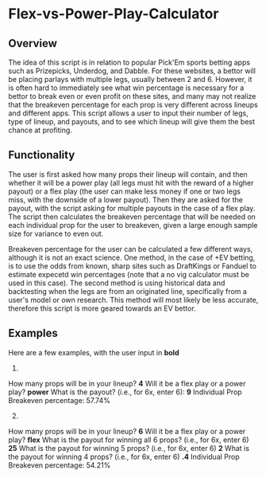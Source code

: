 # Flex-vs-Power-Play-Calculator

## Overview

The idea of this script is in relation to popular Pick'Em sports betting apps such as Prizepicks, Underdog, and Dabble. For these websites, a bettor will be placing parlays with multiple legs, usually between 2 and 6. However, it is often hard to immediately see what win percentage is necessary for a bettor to break even or even profit on these sites, and many may not realize that the breakeven percentage for each prop is very different across lineups and different apps. This script allows a user to input their number of legs, type of lineup, and payouts, and to see which lineup will give them the best chance at profiting. 

## Functionality

The user is first asked how many props their lineup will contain, and then whether it will be a power play (all legs must hit with the reward of a higher payout) or a flex play (the user can make less money if one or two legs miss, with the downside of a lower payout). Then they are asked for the payout, with the script asking for multiple payouts in the case of a flex play. The script then calculates the breakeven percentage that will be needed on each individual prop for the user to breakeven, given a large enough sample size for variance to even out. 

Breakeven percentage for the user can be calculated a few different ways, although it is not an exact science. One method, in the case of +EV betting, is to use the odds from known, sharp sites such as DraftKings or Fanduel to estimate expecetd win percentages (note that a no vig calculator must be used in this case). The second method is using historical data and backtesting when the legs are from an originated line, specifically from a user's model or own research. This method will most likely be less accurate, therefore this script is more geared towards an EV bettor. 

## Examples

Here are a few examples, with the user input in **bold**

1. 
How many props will be in your lineup? **4**
Will it be a flex play or a power play? **power**
What is the payout? (i.e., for 6x, enter 6): **9**
Individual Prop Breakeven percentage: 57.74%

2.
How many props will be in your lineup? **6**
Will it be a flex play or a power play? **flex**
What is the payout for winning all 6 props? (i.e., for 6x, enter 6) **25** 
What is the payout for winning 5 props? (i.e., for 6x, enter 6) **2**
What is the payout for winning 4 props? (i.e., for 6x, enter 6) **.4**
Individual Prop Breakeven percentage: 54.21%
